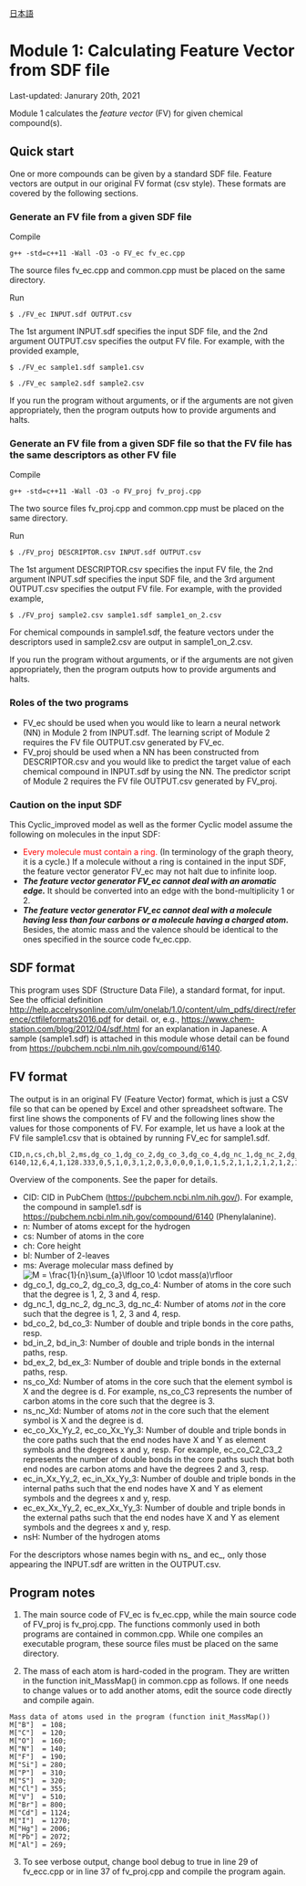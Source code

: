 [日本語](Readme_ja.md)

# Module 1: Calculating Feature Vector from SDF file

Last-updated: Janurary 20th, 2021


Module 1 calculates the *feature vector* (FV) for given chemical compound(s).


## Quick start

One or more compounds can be given by a standard SDF file.
Feature vectors are output in our original FV format (csv style).
These formats are covered by the following sections.

### Generate an FV file from a given SDF file

Compile  
```
g++ -std=c++11 -Wall -O3 -o FV_ec fv_ec.cpp
```
The source files fv_ec.cpp and common.cpp must be placed on the same directory. 


Run  
```
$ ./FV_ec INPUT.sdf OUTPUT.csv
```
The 1st argument INPUT.sdf specifies the input SDF file, and
the 2nd argument OUTPUT.csv specifies the output FV file.
For example, with the provided example,
```
$ ./FV_ec sample1.sdf sample1.csv

$ ./FV_ec sample2.sdf sample2.csv
```
If you run the program without arguments,
or if the arguments are not given appropriately,
then the program outputs how to provide arguments and halts. 

### Generate an FV file from a given SDF file so that the FV file has the same descriptors as other FV file


Compile
```
g++ -std=c++11 -Wall -O3 -o FV_proj fv_proj.cpp
```
The two source files fv_proj.cpp and common.cpp must be placed on the same directory.

Run 
```
$ ./FV_proj DESCRIPTOR.csv INPUT.sdf OUTPUT.csv
```
The 1st argument DESCRIPTOR.csv specifies the input FV file,
the 2nd argument INPUT.sdf specifies the input SDF file, and
the 3rd argument OUTPUT.csv specifies the output FV file.
For example, with the provided example,
```
$ ./FV_proj sample2.csv sample1.sdf sample1_on_2.csv
```
For chemical compounds in sample1.sdf,
the feature vectors under the descriptors used in sample2.csv are output in sample1_on_2.csv. 

If you run the program without arguments,
or if the arguments are not given appropriately,
then the program outputs how to provide arguments and halts. 

### Roles of the two programs
+ FV_ec should be used when you would like to learn a neural network (NN) in Module 2 from INPUT.sdf. The learning script of Module 2 requires the FV file OUTPUT.csv generated by FV_ec.
+ FV_proj should be used when a NN has been constructed from DESCRIPTOR.csv and you would like to predict the target value of each chemical compound in INPUT.sdf by using the NN. The predictor script of Module 2 requires the FV file OUTPUT.csv generated by FV_proj. 


### Caution on the input SDF

This Cyclic_improved model as well as the former Cyclic model assume the following on molecules in the input SDF:

+ <FONT COLOR="red">Every molecule must contain a ring.</FONT> (In terminology of the graph theory, it is a cycle.) If a molecule without a ring is contained in the input SDF, the feature vector generator FV_ec may not halt due to infinite loop.
+ ***The feature vector generator FV_ec cannot deal with an aromatic edge.*** It should be converted into an edge with the bond-multiplicity 1 or 2.
+ ***The feature vector generator FV_ec cannot deal with a molecule having less than four carbons or a molecule having a charged atom.*** Besides, the atomic mass and the valence should be identical to the ones specified in the source code fv_ec.cpp. 



## SDF format

This program uses SDF (Structure Data File), a standard format, for input.
See the official definition http://help.accelrysonline.com/ulm/onelab/1.0/content/ulm_pdfs/direct/reference/ctfileformats2016.pdf for detail.
or, e.g., https://www.chem-station.com/blog/2012/04/sdf.html for an explanation in Japanese.
A sample (sample1.sdf) is attached in this module whose detail can be found from https://pubchem.ncbi.nlm.nih.gov/compound/6140.

## FV format

The output is in an original FV (Feature Vector) format, which is just a CSV file so that can
be opened by Excel and other spreadsheet software.
The first line shows the components of FV and the following lines show the values
for those components of FV.
For example, let us have a look at the FV file sample1.csv that is obtained by running FV_ec for sample1.sdf.
```
CID,n,cs,ch,bl_2,ms,dg_co_1,dg_co_2,dg_co_3,dg_co_4,dg_nc_1,dg_nc_2,dg_nc_3,dg_nc_4,bd_co_2,bd_co_3,bd_in_2,bd_in_3,bd_ex_2,bd_ex_3,ns_co_C3,ns_co_C2,ns_nc_O1,ns_nc_N1,ns_nc_C2,ns_nc_C3,ec_co_C2_C3_2,ec_co_C2_C2_1,ec_co_C2_C3_1,ec_co_C2_C2_2,ec_in_C2_C3_1,ec_in_C3_C2_1,ec_ex_C3_N1_1,ec_ex_C3_C3_1,ec_ex_C3_O1_1,ec_ex_C3_O1_2,nsH
6140,12,6,4,1,128.333,0,5,1,0,3,1,2,0,3,0,0,0,1,0,1,5,2,1,1,2,1,2,1,2,1,1,1,1,1,1,11
```

Overview of the components. See the paper for details. 
+ CID:  CID in PubChem (https://pubchem.ncbi.nlm.nih.gov/). For example, the compound in sample1.sdf is
https://pubchem.ncbi.nlm.nih.gov/compound/6140 (Phenylalanine).
+ n: Number of atoms except for the hydrogen
+ cs: Number of atoms in the core
+ ch: Core height
+ bl: Number of 2-leaves
+ ms: Average molecular mass defined by
![M = \frac{1}{n}\sum_{a}\lfloor 10 \cdot mass(a)\rfloor](https://render.githubusercontent.com/render/math?math=%5Cdisplaystyle+M+%3D+%5Cfrac%7B1%7D%7Bn%7D%5Csum_%7Ba%7D%5Clfloor+10+%5Ccdot+mass%28a%29%5Crfloor)
+ dg_co_1, dg_co_2, dg_co_3, dg_co_4: Number of atoms in the core such that the degree is 1, 2, 3 and 4, resp.
+ dg_nc_1, dg_nc_2, dg_nc_3, dg_nc_4: Number of atoms *not* in the core such that the degree is 1, 2, 3 and 4, resp.
+ bd_co_2, bd_co_3: Number of double and triple bonds in the core paths, resp.
+ bd_in_2, bd_in_3: Number of double and triple bonds in the internal paths, resp.
+ bd_ex_2, bd_ex_3: Number of double and triple bonds in the external paths, resp.
+ ns_co_Xd: Number of atoms in the core such that the element symbol is X and the degree is d. For example, ns_co_C3 represents the number of carbon atoms in the core such that the degree is 3. 
+ ns_nc_Xd: Number of atoms *not* in the core such that the element symbol is X and the degree is d.
+ ec_co_Xx_Yy_2, ec_co_Xx_Yy_3: Number of double and triple bonds in the core paths such that the end nodes have X and Y as element symbols and the degrees x and y, resp. For example, ec_co_C2_C3_2 represents the number of double bonds in the core paths such that both end nodes are carbon atoms and have the degrees 2 and 3, resp. 
+ ec_in_Xx_Yy_2, ec_in_Xx_Yy_3: Number of double and triple bonds in the internal paths such that the end nodes have X and Y as element symbols and the degrees x and y, resp.
+ ec_ex_Xx_Yy_2, ec_ex_Xx_Yy_3: Number of double and triple bonds in the external paths such that the end nodes have X and Y as element symbols and the degrees x and y, resp.
+ nsH: Number of the hydrogen atoms


For the descriptors whose names begin with ns_ and ec_,
only those appearing the INPUT.sdf are written in the OUTPUT.csv. 



## Program notes


1. The main source code of FV_ec is fv_ec.cpp,
while the main source code of FV_proj is fv_proj.cpp.
The functions commonly used in both programs are contained in common.cpp. 
While one compiles an executable program,
these source files must be placed on the same directory. 


2. The mass of each atom is hard-coded in the program.
They are written in the function init_MassMap() in common.cpp as follows.
If one needs to change values or to add another atoms,
edit the source code directly and compile again. 

```
Mass data of atoms used in the program (function init_MassMap())
M["B"]  = 108;
M["C"]  = 120;
M["O"]  = 160;
M["N"]  = 140;
M["F"]  = 190;
M["Si"] = 280;
M["P"]  = 310;
M["S"]  = 320;
M["Cl"] = 355;
M["V"]  = 510;
M["Br"] = 800;
M["Cd"] = 1124;
M["I"]  = 1270;
M["Hg"] = 2006;
M["Pb"] = 2072;
M["Al"] = 269;
```

3. To see verbose output,
change bool debug to true in line 29 of fv_ecc.cpp or
in line 37 of fv_proj.cpp and compile the program again. 

